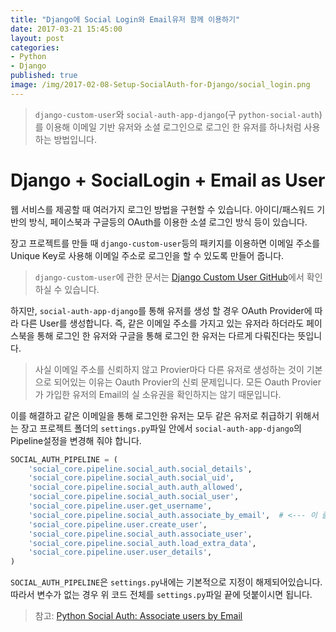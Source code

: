 ```yaml
---
title: "Django에 Social Login와 Email유저 함께 이용하기"
date: 2017-03-21 15:45:00
layout: post
categories:
- Python
- Django
published: true
image: /img/2017-02-08-Setup-SocialAuth-for-Django/social_login.png
---
```


> `django-custom-user`와 `social-auth-app-django`(구 `python-social-auth`)를 이용해 이메일 기반 유저와 소셜 로그인으로 로그인 한 유저를 하나처럼 사용하는 방법입니다.

# Django + SocialLogin + Email as User

웹 서비스를 제공할 때 여러가지 로그인 방법을 구현할 수 있습니다. 아이디/패스워드 기반의 방식, 페이스북과 구글등의 OAuth를 이용한 소셜 로그인 방식 등이 있습니다.

장고 프로젝트를 만들 때 `django-custom-user`등의 패키지를 이용하면 이메일 주소를 Unique Key로 사용해 이메일 주소로 로그인을 할 수 있도록 만들어 줍니다.

> `django-custom-user`에 관한 문서는 [Django Custom User GitHub](https://github.com/jcugat/django-custom-user#django-custom-user)에서 확인하실 수 있습니다.

하지만, `social-auth-app-django`를 통해 유저를 생성 할 경우 OAuth Provider에 따라 다른 User를 생성합니다. 즉, 같은 이메일 주소를 가지고 있는 유저라 하더라도 페이스북을 통해 로그인 한 유저와 구글을 통해 로그인 한 유저는 다르게 다뤄진다는 뜻입니다.

> 사실 이메일 주소를 신뢰하지 않고 Provier마다 다른 유저로 생성하는 것이 기본으로 되어있는 이유는 Oauth Provier의 신뢰 문제입니다. 모든 Oauth Provier가 가입한 유저의 Email의 실 소유권을 확인하지는 않기 때문입니다.

이를 해결하고 같은 이메일을 통해 로그인한 유저는 모두 같은 유저로 취급하기 위해서는 장고 프로젝트 폴더의 `settings.py`파일 안에서 `social-auth-app-django`의 Pipeline설정을 변경해 줘야 합니다.

```python
SOCIAL_AUTH_PIPELINE = (
    'social_core.pipeline.social_auth.social_details',
    'social_core.pipeline.social_auth.social_uid',
    'social_core.pipeline.social_auth.auth_allowed',
    'social_core.pipeline.social_auth.social_user',
    'social_core.pipeline.user.get_username',
    'social_core.pipeline.social_auth.associate_by_email',  # <--- 이 줄이 핵심입니다.
    'social_core.pipeline.user.create_user',
    'social_core.pipeline.social_auth.associate_user',
    'social_core.pipeline.social_auth.load_extra_data',
    'social_core.pipeline.user.user_details',
)
```

`SOCIAL_AUTH_PIPELINE`은 `settings.py`내에는 기본적으로 지정이 해제되어있습니다. 따라서 변수가 없는 경우 위 코드 전체를 `settings.py`파일 끝에 덧붙이시면 됩니다.

> 참고: [Python Social Auth: Associate users by Email](http://python-social-auth.readthedocs.io/en/latest/use_cases.html#associate-users-by-email)
